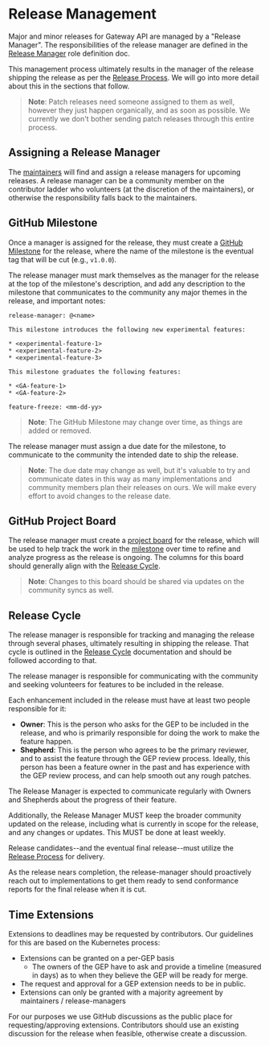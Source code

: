# Release Management

Major and minor releases for Gateway API are managed by a "Release Manager".
The responsibilities of the release manager are defined in the [Release Manager]
role definition doc.

This management process ultimately results in the manager of the release
shipping the release as per the [Release Process]. We will go into more detail
about this in the sections that follow.

> **Note**: Patch releases need someone assigned to them as well, however they
> just happen organically, and as soon as possible. We currently we don't bother
> sending patch releases through this entire process.

[Release Cycle]:https://gateway-api.sigs.k8s.io/contributing/release-cycle/
[Release Process]:/RELEASE.md
[Release Manager]:/roles/RELEASE_MANAGER.md

## Assigning a Release Manager

The [maintainers] will find and assign a release managers for upcoming
releases. A release manager can be a community member on the contributor ladder
who volunteers (at the discretion of the maintainers), or otherwise the
responsibility falls back to the maintainers.

[maintainers]:/OWNERS_ALIASES

## GitHub Milestone

Once a manager is assigned for the release, they must create a [GitHub
Milestone] for the release, where the name of the milestone is the eventual tag
that will be cut (e.g., `v1.0.0`).

The release manager must mark themselves as the manager for the release at the
top of the milestone's description, and add any description to the milestone
that communicates to the community any major themes in the release, and
important notes:

```console
release-manager: @<name>

This milestone introduces the following new experimental features:

* <experimental-feature-1>
* <experimental-feature-2>
* <experimental-feature-3>

This milestone graduates the following features:

* <GA-feature-1>
* <GA-feature-2>

feature-freeze: <mm-dd-yy>
```

> **Note**: The GitHub Milestone may change over time, as things are added or
> removed.

The release manager must assign a due date for the milestone, to communicate to
the community the intended date to ship the release.

> **Note**: The due date may change as well, but it's valuable to try and
> communicate dates in this way as many implementations and community members
> plan their releases on ours. We will make every effort to avoid changes to the
> release date.

[GitHub Milestone]:https://github.com/kubernetes-sigs/gateway-api/milestones

## GitHub Project Board

The release manager must create a [project board] for the release, which will
be used to help track the work in the [milestone](#github-milestone) over time
to refine and analyze progress as the release is ongoing. The columns for this
board should generally align with the [Release Cycle].

> **Note**: Changes to this board should be shared via updates on the community
> syncs as well.

[project board]:https://github.com/kubernetes-sigs/gateway-api/projects
[Release Cycle]:https://gateway-api.sigs.k8s.io/contributing/release-cycle/

## Release Cycle

The release manager is responsible for tracking and managing the release
through several phases, ultimately resulting in shipping the release. That
cycle is outlined in the [Release Cycle] documentation and should be followed
according to that.

The release manager is responsible for communicating with the community and
seeking volunteers for features to be included in the release.

Each enhancement included in the release must have at least two people
responsible for it:

* **Owner**: This is the person who asks for the GEP to be included in the
  release, and who is primarily responsible for doing the work to make the feature
  happen.
* **Shepherd**: This is the person who agrees to be the primary reviewer, and
  to assist the feature through the GEP review process. Ideally, this person has
  been a feature owner in the past and has experience with the GEP review process,
  and can help smooth out any rough patches.

The Release Manager is expected to communicate regularly with Owners and Shepherds
about the progress of their feature.

Additionally, the Release Manager MUST keep the broader community updated on the
release, including what is currently in scope for the release, and any changes
or updates. This MUST be done at least weekly.

Release candidates--and the eventual final release--must utilize the [Release
Process](/RELEASE.md) for delivery.

As the release nears completion, the release-manager should proactively reach
out to implementations to get them ready to send conformance reports for the
final release when it is cut.

[Release Cycle]:https://gateway-api.sigs.k8s.io/contributing/release-cycle/
[Milestone]:#github-milestone

## Time Extensions

Extensions to deadlines may be requested by contributors. Our guidelines for
this are based on the Kubernetes process:

* Extensions can be granted on a per-GEP basis
  * The owners of the GEP have to ask and provide a timeline (measured in
    days) as to when they believe the GEP will be ready for merge.
* The request and approval for a GEP extension needs to be in public.
* Extensions can only be granted with a majority agreement by maintainers
  / release-managers

For our purposes we use GitHub discussions as the public place for
requesting/approving extensions. Contributors should use an existing
discussion for the release when feasible, otherwise create a discussion.
